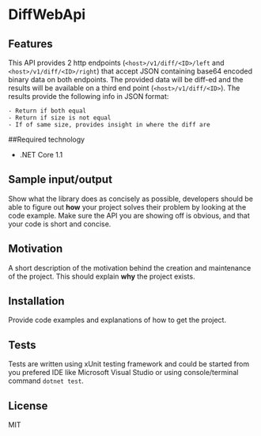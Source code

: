 # DiffWebApi

## Features
This API provides 2 http endpoints (`<host>/v1/diff/<ID>/left` and `<host>/v1/diff/<ID>/right`) that accept JSON containing base64 encoded binary data on both endpoints.
The provided data will be diff-ed and the results will be available on a third end point (`<host>/v1/diff/<ID>`). 
The results provide the following info in JSON format: 
```
- Return if both equal
- Return if size is not equal
- If of same size, provides insight in where the diff are
```

##Required technology
- .NET Core 1.1


## Sample input/output

Show what the library does as concisely as possible, developers should be able to figure out **how** your project solves their problem by looking at the code example. Make sure the API you are showing off is obvious, and that your code is short and concise.

## Motivation

A short description of the motivation behind the creation and maintenance of the project. This should explain **why** the project exists.

## Installation

Provide code examples and explanations of how to get the project.

## Tests

Tests are written using xUnit testing framework and could be started from you prefered IDE like Microsoft Visual Studio or using console/terminal command `dotnet test`.

## License

MIT